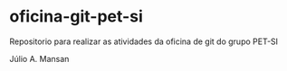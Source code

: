 # oficina-git-pet-si
Repositorio para realizar as atividades da oficina de git do grupo PET-SI

Júlio A. Mansan